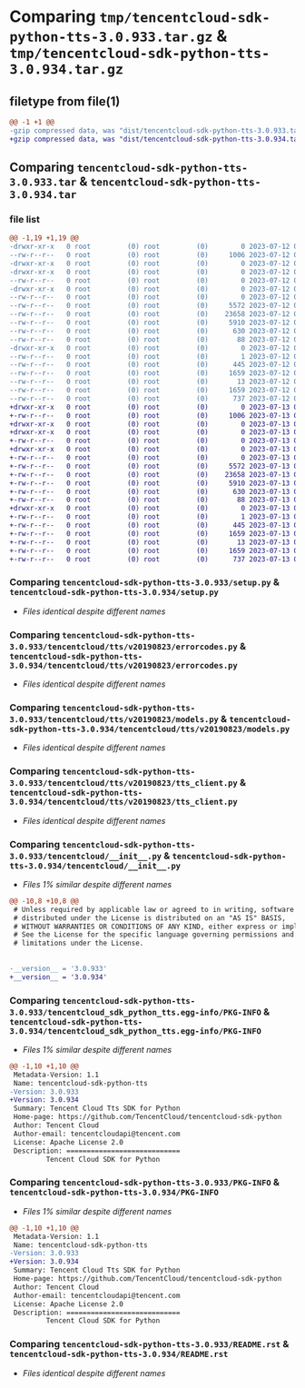 # Comparing `tmp/tencentcloud-sdk-python-tts-3.0.933.tar.gz` & `tmp/tencentcloud-sdk-python-tts-3.0.934.tar.gz`

## filetype from file(1)

```diff
@@ -1 +1 @@
-gzip compressed data, was "dist/tencentcloud-sdk-python-tts-3.0.933.tar", last modified: Wed Jul 12 00:44:55 2023, max compression
+gzip compressed data, was "dist/tencentcloud-sdk-python-tts-3.0.934.tar", last modified: Thu Jul 13 00:37:24 2023, max compression
```

## Comparing `tencentcloud-sdk-python-tts-3.0.933.tar` & `tencentcloud-sdk-python-tts-3.0.934.tar`

### file list

```diff
@@ -1,19 +1,19 @@
-drwxr-xr-x   0 root         (0) root         (0)        0 2023-07-12 00:44:55.000000 tencentcloud-sdk-python-tts-3.0.933/
--rw-r--r--   0 root         (0) root         (0)     1006 2023-07-12 00:44:55.000000 tencentcloud-sdk-python-tts-3.0.933/setup.py
-drwxr-xr-x   0 root         (0) root         (0)        0 2023-07-12 00:44:55.000000 tencentcloud-sdk-python-tts-3.0.933/tencentcloud/
-drwxr-xr-x   0 root         (0) root         (0)        0 2023-07-12 00:44:55.000000 tencentcloud-sdk-python-tts-3.0.933/tencentcloud/tts/
--rw-r--r--   0 root         (0) root         (0)        0 2023-07-12 00:44:55.000000 tencentcloud-sdk-python-tts-3.0.933/tencentcloud/tts/__init__.py
-drwxr-xr-x   0 root         (0) root         (0)        0 2023-07-12 00:44:55.000000 tencentcloud-sdk-python-tts-3.0.933/tencentcloud/tts/v20190823/
--rw-r--r--   0 root         (0) root         (0)        0 2023-07-12 00:44:55.000000 tencentcloud-sdk-python-tts-3.0.933/tencentcloud/tts/v20190823/__init__.py
--rw-r--r--   0 root         (0) root         (0)     5572 2023-07-12 00:44:55.000000 tencentcloud-sdk-python-tts-3.0.933/tencentcloud/tts/v20190823/errorcodes.py
--rw-r--r--   0 root         (0) root         (0)    23658 2023-07-12 00:44:55.000000 tencentcloud-sdk-python-tts-3.0.933/tencentcloud/tts/v20190823/models.py
--rw-r--r--   0 root         (0) root         (0)     5910 2023-07-12 00:44:55.000000 tencentcloud-sdk-python-tts-3.0.933/tencentcloud/tts/v20190823/tts_client.py
--rw-r--r--   0 root         (0) root         (0)      630 2023-07-12 00:44:55.000000 tencentcloud-sdk-python-tts-3.0.933/tencentcloud/__init__.py
--rw-r--r--   0 root         (0) root         (0)       88 2023-07-12 00:44:55.000000 tencentcloud-sdk-python-tts-3.0.933/setup.cfg
-drwxr-xr-x   0 root         (0) root         (0)        0 2023-07-12 00:44:55.000000 tencentcloud-sdk-python-tts-3.0.933/tencentcloud_sdk_python_tts.egg-info/
--rw-r--r--   0 root         (0) root         (0)        1 2023-07-12 00:44:55.000000 tencentcloud-sdk-python-tts-3.0.933/tencentcloud_sdk_python_tts.egg-info/dependency_links.txt
--rw-r--r--   0 root         (0) root         (0)      445 2023-07-12 00:44:55.000000 tencentcloud-sdk-python-tts-3.0.933/tencentcloud_sdk_python_tts.egg-info/SOURCES.txt
--rw-r--r--   0 root         (0) root         (0)     1659 2023-07-12 00:44:55.000000 tencentcloud-sdk-python-tts-3.0.933/tencentcloud_sdk_python_tts.egg-info/PKG-INFO
--rw-r--r--   0 root         (0) root         (0)       13 2023-07-12 00:44:55.000000 tencentcloud-sdk-python-tts-3.0.933/tencentcloud_sdk_python_tts.egg-info/top_level.txt
--rw-r--r--   0 root         (0) root         (0)     1659 2023-07-12 00:44:55.000000 tencentcloud-sdk-python-tts-3.0.933/PKG-INFO
--rw-r--r--   0 root         (0) root         (0)      737 2023-07-12 00:44:55.000000 tencentcloud-sdk-python-tts-3.0.933/README.rst
+drwxr-xr-x   0 root         (0) root         (0)        0 2023-07-13 00:37:24.000000 tencentcloud-sdk-python-tts-3.0.934/
+-rw-r--r--   0 root         (0) root         (0)     1006 2023-07-13 00:37:23.000000 tencentcloud-sdk-python-tts-3.0.934/setup.py
+drwxr-xr-x   0 root         (0) root         (0)        0 2023-07-13 00:37:24.000000 tencentcloud-sdk-python-tts-3.0.934/tencentcloud/
+drwxr-xr-x   0 root         (0) root         (0)        0 2023-07-13 00:37:24.000000 tencentcloud-sdk-python-tts-3.0.934/tencentcloud/tts/
+-rw-r--r--   0 root         (0) root         (0)        0 2023-07-13 00:37:23.000000 tencentcloud-sdk-python-tts-3.0.934/tencentcloud/tts/__init__.py
+drwxr-xr-x   0 root         (0) root         (0)        0 2023-07-13 00:37:24.000000 tencentcloud-sdk-python-tts-3.0.934/tencentcloud/tts/v20190823/
+-rw-r--r--   0 root         (0) root         (0)        0 2023-07-13 00:37:23.000000 tencentcloud-sdk-python-tts-3.0.934/tencentcloud/tts/v20190823/__init__.py
+-rw-r--r--   0 root         (0) root         (0)     5572 2023-07-13 00:37:23.000000 tencentcloud-sdk-python-tts-3.0.934/tencentcloud/tts/v20190823/errorcodes.py
+-rw-r--r--   0 root         (0) root         (0)    23658 2023-07-13 00:37:24.000000 tencentcloud-sdk-python-tts-3.0.934/tencentcloud/tts/v20190823/models.py
+-rw-r--r--   0 root         (0) root         (0)     5910 2023-07-13 00:37:24.000000 tencentcloud-sdk-python-tts-3.0.934/tencentcloud/tts/v20190823/tts_client.py
+-rw-r--r--   0 root         (0) root         (0)      630 2023-07-13 00:37:23.000000 tencentcloud-sdk-python-tts-3.0.934/tencentcloud/__init__.py
+-rw-r--r--   0 root         (0) root         (0)       88 2023-07-13 00:37:24.000000 tencentcloud-sdk-python-tts-3.0.934/setup.cfg
+drwxr-xr-x   0 root         (0) root         (0)        0 2023-07-13 00:37:24.000000 tencentcloud-sdk-python-tts-3.0.934/tencentcloud_sdk_python_tts.egg-info/
+-rw-r--r--   0 root         (0) root         (0)        1 2023-07-13 00:37:24.000000 tencentcloud-sdk-python-tts-3.0.934/tencentcloud_sdk_python_tts.egg-info/dependency_links.txt
+-rw-r--r--   0 root         (0) root         (0)      445 2023-07-13 00:37:24.000000 tencentcloud-sdk-python-tts-3.0.934/tencentcloud_sdk_python_tts.egg-info/SOURCES.txt
+-rw-r--r--   0 root         (0) root         (0)     1659 2023-07-13 00:37:24.000000 tencentcloud-sdk-python-tts-3.0.934/tencentcloud_sdk_python_tts.egg-info/PKG-INFO
+-rw-r--r--   0 root         (0) root         (0)       13 2023-07-13 00:37:24.000000 tencentcloud-sdk-python-tts-3.0.934/tencentcloud_sdk_python_tts.egg-info/top_level.txt
+-rw-r--r--   0 root         (0) root         (0)     1659 2023-07-13 00:37:24.000000 tencentcloud-sdk-python-tts-3.0.934/PKG-INFO
+-rw-r--r--   0 root         (0) root         (0)      737 2023-07-13 00:37:23.000000 tencentcloud-sdk-python-tts-3.0.934/README.rst
```

### Comparing `tencentcloud-sdk-python-tts-3.0.933/setup.py` & `tencentcloud-sdk-python-tts-3.0.934/setup.py`

 * *Files identical despite different names*

### Comparing `tencentcloud-sdk-python-tts-3.0.933/tencentcloud/tts/v20190823/errorcodes.py` & `tencentcloud-sdk-python-tts-3.0.934/tencentcloud/tts/v20190823/errorcodes.py`

 * *Files identical despite different names*

### Comparing `tencentcloud-sdk-python-tts-3.0.933/tencentcloud/tts/v20190823/models.py` & `tencentcloud-sdk-python-tts-3.0.934/tencentcloud/tts/v20190823/models.py`

 * *Files identical despite different names*

### Comparing `tencentcloud-sdk-python-tts-3.0.933/tencentcloud/tts/v20190823/tts_client.py` & `tencentcloud-sdk-python-tts-3.0.934/tencentcloud/tts/v20190823/tts_client.py`

 * *Files identical despite different names*

### Comparing `tencentcloud-sdk-python-tts-3.0.933/tencentcloud/__init__.py` & `tencentcloud-sdk-python-tts-3.0.934/tencentcloud/__init__.py`

 * *Files 1% similar despite different names*

```diff
@@ -10,8 +10,8 @@
 # Unless required by applicable law or agreed to in writing, software
 # distributed under the License is distributed on an "AS IS" BASIS,
 # WITHOUT WARRANTIES OR CONDITIONS OF ANY KIND, either express or implied.
 # See the License for the specific language governing permissions and
 # limitations under the License.
 
 
-__version__ = '3.0.933'
+__version__ = '3.0.934'
```

### Comparing `tencentcloud-sdk-python-tts-3.0.933/tencentcloud_sdk_python_tts.egg-info/PKG-INFO` & `tencentcloud-sdk-python-tts-3.0.934/tencentcloud_sdk_python_tts.egg-info/PKG-INFO`

 * *Files 1% similar despite different names*

```diff
@@ -1,10 +1,10 @@
 Metadata-Version: 1.1
 Name: tencentcloud-sdk-python-tts
-Version: 3.0.933
+Version: 3.0.934
 Summary: Tencent Cloud Tts SDK for Python
 Home-page: https://github.com/TencentCloud/tencentcloud-sdk-python
 Author: Tencent Cloud
 Author-email: tencentcloudapi@tencent.com
 License: Apache License 2.0
 Description: ============================
         Tencent Cloud SDK for Python
```

### Comparing `tencentcloud-sdk-python-tts-3.0.933/PKG-INFO` & `tencentcloud-sdk-python-tts-3.0.934/PKG-INFO`

 * *Files 1% similar despite different names*

```diff
@@ -1,10 +1,10 @@
 Metadata-Version: 1.1
 Name: tencentcloud-sdk-python-tts
-Version: 3.0.933
+Version: 3.0.934
 Summary: Tencent Cloud Tts SDK for Python
 Home-page: https://github.com/TencentCloud/tencentcloud-sdk-python
 Author: Tencent Cloud
 Author-email: tencentcloudapi@tencent.com
 License: Apache License 2.0
 Description: ============================
         Tencent Cloud SDK for Python
```

### Comparing `tencentcloud-sdk-python-tts-3.0.933/README.rst` & `tencentcloud-sdk-python-tts-3.0.934/README.rst`

 * *Files identical despite different names*

